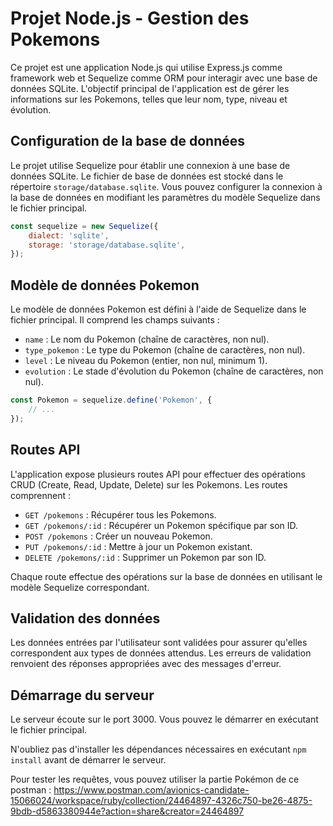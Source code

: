 # Projet Node.js - Gestion des Pokemons

Ce projet est une application Node.js qui utilise Express.js comme framework web et Sequelize comme ORM pour interagir avec une base de données SQLite. L'objectif principal de l'application est de gérer les informations sur les Pokemons, telles que leur nom, type, niveau et évolution.

## Configuration de la base de données

Le projet utilise Sequelize pour établir une connexion à une base de données SQLite. Le fichier de base de données est stocké dans le répertoire `storage/database.sqlite`. Vous pouvez configurer la connexion à la base de données en modifiant les paramètres du modèle Sequelize dans le fichier principal.

```javascript
const sequelize = new Sequelize({
    dialect: 'sqlite',
    storage: 'storage/database.sqlite',
});
```

## Modèle de données Pokemon

Le modèle de données Pokemon est défini à l'aide de Sequelize dans le fichier principal. Il comprend les champs suivants :

- `name` : Le nom du Pokemon (chaîne de caractères, non nul).
- `type_pokemon` : Le type du Pokemon (chaîne de caractères, non nul).
- `level` : Le niveau du Pokemon (entier, non nul, minimum 1).
- `evolution` : Le stade d'évolution du Pokemon (chaîne de caractères, non nul).

```javascript
const Pokemon = sequelize.define('Pokemon', {
    // ...
});
```

## Routes API

L'application expose plusieurs routes API pour effectuer des opérations CRUD (Create, Read, Update, Delete) sur les Pokemons. Les routes comprennent :

- `GET /pokemons` : Récupérer tous les Pokemons.
- `GET /pokemons/:id` : Récupérer un Pokemon spécifique par son ID.
- `POST /pokemons` : Créer un nouveau Pokemon.
- `PUT /pokemons/:id` : Mettre à jour un Pokemon existant.
- `DELETE /pokemons/:id` : Supprimer un Pokemon par son ID.

Chaque route effectue des opérations sur la base de données en utilisant le modèle Sequelize correspondant.

## Validation des données

Les données entrées par l'utilisateur sont validées pour assurer qu'elles correspondent aux types de données attendus. Les erreurs de validation renvoient des réponses appropriées avec des messages d'erreur.

## Démarrage du serveur

Le serveur écoute sur le port 3000. Vous pouvez le démarrer en exécutant le fichier principal.

N'oubliez pas d'installer les dépendances nécessaires en exécutant `npm install` avant de démarrer le serveur.

Pour tester les requêtes, vous pouvez utiliser la partie Pokémon de ce postman : https://www.postman.com/avionics-candidate-15066024/workspace/ruby/collection/24464897-4326c750-be26-4875-9bdb-d5863380944e?action=share&creator=24464897

